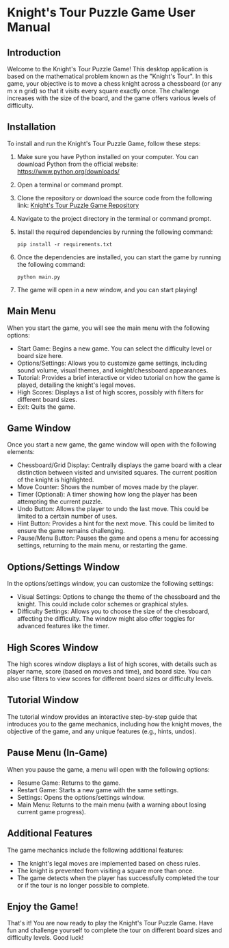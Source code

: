 # Knight's Tour Puzzle Game User Manual

## Introduction

Welcome to the Knight's Tour Puzzle Game! This desktop application is based on the mathematical problem known as the "Knight's Tour". In this game, your objective is to move a chess knight across a chessboard (or any m x n grid) so that it visits every square exactly once. The challenge increases with the size of the board, and the game offers various levels of difficulty.

## Installation

To install and run the Knight's Tour Puzzle Game, follow these steps:

1. Make sure you have Python installed on your computer. You can download Python from the official website: https://www.python.org/downloads/

2. Open a terminal or command prompt.

3. Clone the repository or download the source code from the following link: [Knight's Tour Puzzle Game Repository](https://github.com/your-repository-link)

4. Navigate to the project directory in the terminal or command prompt.

5. Install the required dependencies by running the following command:

   ```
   pip install -r requirements.txt
   ```

6. Once the dependencies are installed, you can start the game by running the following command:

   ```
   python main.py
   ```

7. The game will open in a new window, and you can start playing!

## Main Menu

When you start the game, you will see the main menu with the following options:

- Start Game: Begins a new game. You can select the difficulty level or board size here.
- Options/Settings: Allows you to customize game settings, including sound volume, visual themes, and knight/chessboard appearances.
- Tutorial: Provides a brief interactive or video tutorial on how the game is played, detailing the knight's legal moves.
- High Scores: Displays a list of high scores, possibly with filters for different board sizes.
- Exit: Quits the game.

## Game Window

Once you start a new game, the game window will open with the following elements:

- Chessboard/Grid Display: Centrally displays the game board with a clear distinction between visited and unvisited squares. The current position of the knight is highlighted.
- Move Counter: Shows the number of moves made by the player.
- Timer (Optional): A timer showing how long the player has been attempting the current puzzle.
- Undo Button: Allows the player to undo the last move. This could be limited to a certain number of uses.
- Hint Button: Provides a hint for the next move. This could be limited to ensure the game remains challenging.
- Pause/Menu Button: Pauses the game and opens a menu for accessing settings, returning to the main menu, or restarting the game.

## Options/Settings Window

In the options/settings window, you can customize the following settings:

- Visual Settings: Options to change the theme of the chessboard and the knight. This could include color schemes or graphical styles.
- Difficulty Settings: Allows you to choose the size of the chessboard, affecting the difficulty. The window might also offer toggles for advanced features like the timer.

## High Scores Window

The high scores window displays a list of high scores, with details such as player name, score (based on moves and time), and board size. You can also use filters to view scores for different board sizes or difficulty levels.

## Tutorial Window

The tutorial window provides an interactive step-by-step guide that introduces you to the game mechanics, including how the knight moves, the objective of the game, and any unique features (e.g., hints, undos).

## Pause Menu (In-Game)

When you pause the game, a menu will open with the following options:

- Resume Game: Returns to the game.
- Restart Game: Starts a new game with the same settings.
- Settings: Opens the options/settings window.
- Main Menu: Returns to the main menu (with a warning about losing current game progress).

## Additional Features

The game mechanics include the following additional features:

- The knight's legal moves are implemented based on chess rules.
- The knight is prevented from visiting a square more than once.
- The game detects when the player has successfully completed the tour or if the tour is no longer possible to complete.

## Enjoy the Game!

That's it! You are now ready to play the Knight's Tour Puzzle Game. Have fun and challenge yourself to complete the tour on different board sizes and difficulty levels. Good luck!